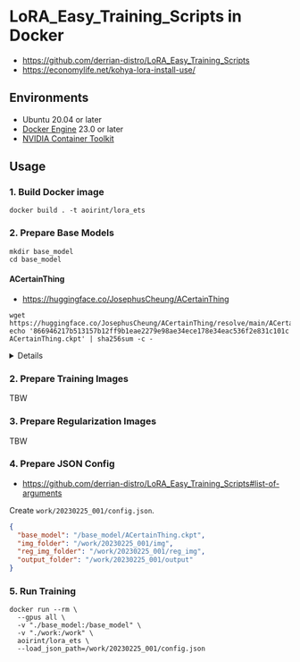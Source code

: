 # LoRA_Easy_Training_Scripts in Docker

- <https://github.com/derrian-distro/LoRA_Easy_Training_Scripts>
- <https://economylife.net/kohya-lora-install-use/>

## Environments

- Ubuntu 20.04 or later
- [Docker Engine](https://docs.docker.com/engine/install/ubuntu/) 23.0 or later
- [NVIDIA Container Toolkit](https://docs.nvidia.com/datacenter/cloud-native/container-toolkit/install-guide.html)

## Usage
### 1. Build Docker image

```shell
docker build . -t aoirint/lora_ets
```

### 2. Prepare Base Models

```shell
mkdir base_model
cd base_model
```

#### ACertainThing

- <https://huggingface.co/JosephusCheung/ACertainThing>

```shell
wget https://huggingface.co/JosephusCheung/ACertainThing/resolve/main/ACertainThing.ckpt
echo '866946217b513157b12ff9b1eae2279e98ae34ece178e34eac536f2e831c101c  ACertainThing.ckpt' | sha256sum -c -
```

<details>

#### ACertainty

- <https://huggingface.co/JosephusCheung/ACertainty>

```shell
wget https://huggingface.co/JosephusCheung/ACertainty/resolve/main/ACertainty.ckpt
echo 'a64573359af0f1071ef01d0dc93df2bc90eb1d0bcf3e26058fbf5aeff37c6462  ACertainty.ckpt' | sha256sum -c -
```

</details>

### 2. Prepare Training Images

TBW

### 3. Prepare Regularization Images

TBW

### 4. Prepare JSON Config

- <https://github.com/derrian-distro/LoRA_Easy_Training_Scripts#list-of-arguments>

Create `work/20230225_001/config.json`.

```json
{
  "base_model": "/base_model/ACertainThing.ckpt",
  "img_folder": "/work/20230225_001/img",
  "reg_img_folder": "/work/20230225_001/reg_img",
  "output_folder": "/work/20230225_001/output"
}
```

### 5. Run Training

```shell
docker run --rm \
  --gpus all \
  -v "./base_model:/base_model" \
  -v "./work:/work" \
  aoirint/lora_ets \
  --load_json_path=/work/20230225_001/config.json
```
